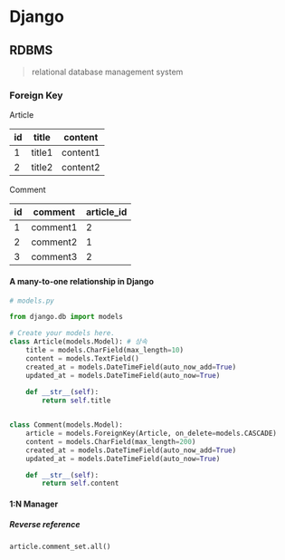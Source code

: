 # Django

## RDBMS

> relational database management system



### Foreign Key

Article

| id   | title  | content  |
| ---- | ------ | -------- |
| 1    | title1 | content1 |
| 2    | title2 | content2 |



Comment

| id   | comment  | article_id |
| ---- | -------- | ---------- |
| 1    | comment1 | 2          |
| 2    | comment2 | 1          |
| 3    | comment3 | 2          |



#### A many-to-one relationship in Django

```python
# models.py

from django.db import models

# Create your models here.
class Article(models.Model): # 상속
    title = models.CharField(max_length=10)
    content = models.TextField()
    created_at = models.DateTimeField(auto_now_add=True)
    updated_at = models.DateTimeField(auto_now=True)
    
    def __str__(self):
        return self.title


class Comment(models.Model):
    article = models.ForeignKey(Article, on_delete=models.CASCADE)
    content = models.CharField(max_length=200)
    created_at = models.DateTimeField(auto_now_add=True)
    updated_at = models.DateTimeField(auto_now=True)

    def __str__(self):
        return self.content
```



#### 1:N Manager

##### Reverse reference

`article.comment_set.all()`